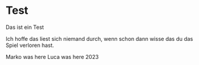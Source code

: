 # Test
Das ist ein Test

Ich hoffe das liest sich niemand durch, wenn 
schon dann wisse das du das Spiel verloren hast.

Marko was here
Luca was here 2023
